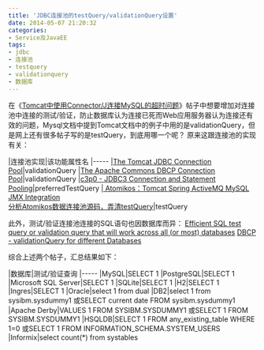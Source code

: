 ```yaml
---
title: 'JDBC连接池的testQuery/validationQuery设置'
date: 2014-05-07 21:20:32
categories: 
- Service及JavaEE
tags: 
- jdbc
- 连接池
- testquery
- validationquery
- 数据库
---
```

在《[Tomcat中使用Connector/J连接MySQL的超时问题](/post/tomcat中使用connectorj连接mysql的超时问题)》帖子中想要增加对连接池中连接的测试/验证，防止数据库认为连接已死而Web应用服务器认为连接还有效的问题，Mysql文档中提到Tomcat文档中的例子中用的是validationQuery，但是网上还有很多帖子写的是testQuery，到底用哪一个呢？
原来这跟连接池的实现有关：

|连接池实现|该功能属性名
|-----
|[The Tomcat JDBC Connection Pool](https://tomcat.apache.org/tomcat-7.0-doc/jdbc-pool.html)|validationQuery
|[The Apache Commons DBCP Connection Pool](http://commons.apache.org/proper/commons-dbcp/configuration.html)|validationQuery
|[c3p0 - JDBC3 Connection and Statement Pooling](http://www.mchange.com/projects/c3p0/#preferredTestQuery)|preferredTestQuery
|[ Atomikos：Tomcat Spring ActiveMQ MySQL JMX Integration](http://www.atomikos.com/Documentation/TomcatSpringActiveMQMySQLJMXIntegration)<br>[分析Atomikos数据连接池源码，弄清testQuery](http://blog.csdn.net/fbysss/article/details/5393626)|testQuery

此外，测试/验证连接池连接的SQL语句也因数据库而异：
[Efficient SQL test query or validation query that will work across all (or most) databases](http://stackoverflow.com/questions/3668506/efficient-sql-test-query-or-validation-query-that-will-work-across-all-or-most)
[DBCP - validationQuery for different Databases](http://vondrnotes.blogspot.com.au/2012/05/validationquery-for-different-databases.html)

综合上述两个帖子，汇总结果如下：

|数据库|测试/验证查询
|-----
|MySQL|SELECT 1
|PostgreSQL|SELECT 1
|Microsoft SQL Server|SELECT 1
|SQLite|SELECT 1
|H2|SELECT 1
|Ingres|SELECT 1
|Oracle|select 1 from dual
|DB2|select 1 from sysibm.sysdummy1 或SELECT current date FROM sysibm.sysdummy1
|Apache Derby|VALUES 1 FROM SYSIBM.SYSDUMMY1 或SELECT 1 FROM SYSIBM.SYSDUMMY1
|HSQLDB|SELECT 1 FROM any_existing_table WHERE 1=0 或SELECT 1 FROM INFORMATION_SCHEMA.SYSTEM_USERS
|Informix|select count(*) from systables
